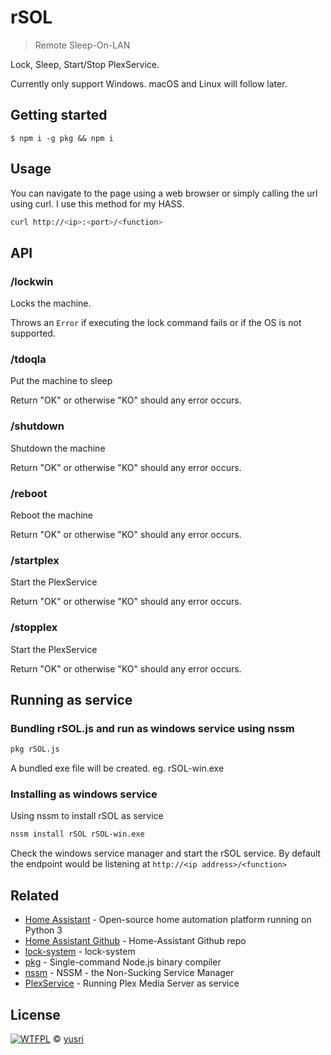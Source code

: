 # rSOL

> Remote Sleep-On-LAN

Lock, Sleep, Start/Stop PlexService.

Currently only support Windows. macOS and Linux will follow later.

## Getting started

```
$ npm i -g pkg && npm i
```

## Usage

You can navigate to the page using a web browser or simply calling the url using curl. I use this method for my HASS.

```bash
curl http://<ip>:<port>/<function>
```

## API

### /lockwin

Locks the machine.

Throws an `Error` if executing the lock command fails or if the OS is not supported.

### /tdoqla

Put the machine to sleep

Return "OK" or otherwise "KO" should any error occurs.

### /shutdown

Shutdown the machine

Return "OK" or otherwise "KO" should any error occurs.

### /reboot

Reboot the machine

Return "OK" or otherwise "KO" should any error occurs.

### /startplex

Start the PlexService

Return "OK" or otherwise "KO" should any error occurs.

### /stopplex

Start the PlexService

Return "OK" or otherwise "KO" should any error occurs.

## Running as service

### Bundling rSOL.js and run as windows service using nssm

```bash
pkg rSOL.js
```

A bundled exe file will be created. eg. rSOL-win.exe

### Installing as windows service

Using nssm to install rSOL as service

```bash
nssm install rSOL rSOL-win.exe
```

Check the windows service manager and start the rSOL service.
By default the endpoint would be listening at `http://<ip address>/<function>`

## Related

- [Home Assistant](https://www.home-assistant.io/) - Open-source home automation platform running on Python 3
- [Home Assistant Github](https://github.com/home-assistant/home-assistant) - Home-Assistant Github repo
- [lock-system](https://github.com/sindresorhus/lock-system) - lock-system
- [pkg](https://www.npmjs.com/package/pkg) - Single-command Node.js binary compiler
- [nssm](http://www.nssm.cc/) - NSSM - the Non-Sucking Service Manager
- [PlexService](https://forums.plex.tv/discussion/93994/pms-as-a-service) - Running Plex Media Server as service

## License

[![WTFPL](http://www.wtfpl.net/wp-content/uploads/2012/12/wtfpl-badge-1.png "WTFPL")](http://www.wtfpl.net/) © [yusri](https://blog.yusri.com.my)

